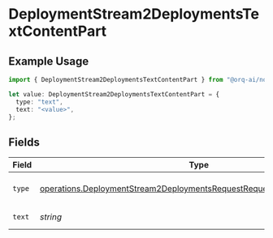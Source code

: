 # DeploymentStream2DeploymentsTextContentPart

## Example Usage

```typescript
import { DeploymentStream2DeploymentsTextContentPart } from "@orq-ai/node/models/operations";

let value: DeploymentStream2DeploymentsTextContentPart = {
  type: "text",
  text: "<value>",
};
```

## Fields

| Field                                                                                                                                                            | Type                                                                                                                                                             | Required                                                                                                                                                         | Description                                                                                                                                                      |
| ---------------------------------------------------------------------------------------------------------------------------------------------------------------- | ---------------------------------------------------------------------------------------------------------------------------------------------------------------- | ---------------------------------------------------------------------------------------------------------------------------------------------------------------- | ---------------------------------------------------------------------------------------------------------------------------------------------------------------- |
| `type`                                                                                                                                                           | [operations.DeploymentStream2DeploymentsRequestRequestBodyMessages4Type](../../models/operations/deploymentstream2deploymentsrequestrequestbodymessages4type.md) | :heavy_check_mark:                                                                                                                                               | The type of the content part.                                                                                                                                    |
| `text`                                                                                                                                                           | *string*                                                                                                                                                         | :heavy_check_mark:                                                                                                                                               | The text content.                                                                                                                                                |